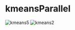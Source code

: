# kmeansParallel



![kmeans5](https://github.com/joelchallco/kmeansParallel/assets/42724670/6fa5ce4e-7d30-4894-ae02-8f0bc0ac07dc)
![kmeans2](https://github.com/joelchallco/kmeansParallel/assets/42724670/154a7e56-7b8a-4623-a2db-c7f0020d7778)
